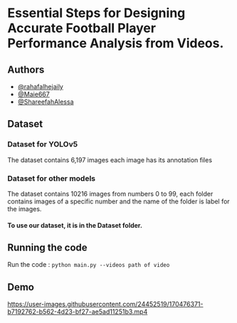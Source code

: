 # Essential Steps for Designing Accurate Football Player Performance Analysis from Videos.
## Authors

- [@rahafalhejaily](https://www.github.com/rahafalhejaily)
- [@Maie667](https://www.github.com/Maie667)
- [@ShareefahAlessa](https://www.github.com/ShareefahAlessa)
## Dataset
### Dataset for YOLOv5 
The dataset contains 6,197 images each image has its annotation files
### Dataset for other models 
The dataset contains 10216 images from numbers 0 to 99, each folder contains images of a specific number and the name of the folder is label for the images. 
#### To use our dataset, it is in the Dataset folder.
## Running the code
Run the code :  `python main.py --videos path of video`

## Demo
https://user-images.githubusercontent.com/24452519/170476371-b7192762-b562-4d23-bf27-ae5ad11251b3.mp4



